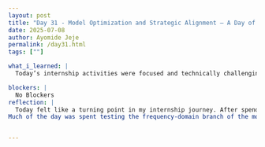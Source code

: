 ```yaml
---
layout: post
title: "Day 31 - Model Optimization and Strategic Alignment – A Day of Progress and Guidance "
date: 2025-07-08
author: Ayomide Jeje
permalink: /day31.html
tags: [""]

what_i_learned: |
  Today’s internship activities were focused and technically challenging, with meaningful progress made on the multimodal deep learning pipeline for ECG classification. The day started with a continued effort to train the 1D CNN + Transformer model on frequency-domain ECG data derived from the PTB-XL dataset. After some previous instability and suboptimal results, today's goal was to refine the architecture and ensure better feature learning from the FFT-transformed signals. You also ran multiple experiments comparing model accuracy with and without integrated metadata, while monitoring training logs and validation metrics. Adjustments were made to input shapes and model layers to resolve compatibility issues between the frequency-domain tensors and the Transformer block. A key part of today involved meeting with your professor to review model performance and future plans. During this meeting,we discussed  begin preparing the 2D CNN pipeline for spectrogram-based learning, which will serve as the visual modality of your hybrid model. You’ll also begin experimenting with class weights or oversampling to counter class imbalance. In all, today was about deep model refinement and strategic alignment with your professor — laying the groundwork for a more robust, high-performing ECG diagnostic model.

blockers: |
  No Blockers
reflection: |
  Today felt like a turning point in my internship journey. After spending the last few days wrestling with the performance of the 1D CNN + Transformer model, I finally took a step back to reflect on what wasn’t working — and began moving toward a clearer, more structured plan.
Much of the day was spent testing the frequency-domain branch of the model. Despite earlier excitement about integrating FFT-transformed ECG signals, the results weren’t meeting expectations. Accuracy was still lagging behind the simpler 1D CNN trained on time-domain features. It was frustrating — not because the model failed, but because I knew it had potential. I realized that without deeper tuning or better integration of metadata, I was only scratching the surface. The real clarity came during a meeting with my professor. We sat down to review the entire pipeline: what had worked, what hadn’t, and where we needed to go next. I walked him through the current model architecture, data pipeline, and results. He listened closely and asked questions that forced me to think more critically about the structure of my inputs, especially the role of metadata and how to fuse modalities effectively. We talked about class imbalance — something I had noticed in passing but hadn’t fully addressed. His suggestion to experiment with class weighting or oversampling gave me a new line of thinking. We also agreed to aim for a stronger benchmark: 85–90% accuracy across all classes, using the full dataset and all available features (time, frequency, and metadata).


---
```

